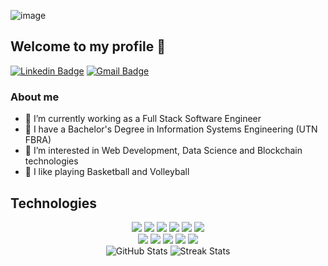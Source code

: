 ![image](https://user-images.githubusercontent.com/25493851/189450872-1d886377-a98b-412e-b47c-6ebed75745c2.png)
## Welcome to my profile 👋

[![Linkedin Badge](https://img.shields.io/badge/-LinkedIn-blue?style=flat&logo=Linkedin&logoColor=white&link=https://www.linkedin.com/in/mauro-cicerchia/)](https://www.linkedin.com/in/mauro-cicerchia/)
[![Gmail Badge](https://img.shields.io/badge/-Email-c14438?style=flat&logo=Gmail&logoColor=white&link=mailto:maurocicerchia98@gmail.com)](mailto:maurocicerchia98@gmail.com)

### About me

- 🔭 I’m currently working as a Full Stack Software Engineer
- 📖 I have a Bachelor's Degree in Information Systems Engineering (UTN FBRA)
- 🍋 I’m interested in Web Development, Data Science and Blockchain technologies
- 🏀 I like playing Basketball and Volleyball

## Technologies

<div align="center">
  <img src="https://img.shields.io/badge/React-20232A?style=for-the-badge&logo=react&logoColor=61DAFB"/>
  <img src="https://img.shields.io/badge/Redux-593D88?style=for-the-badge&logo=redux&logoColor=white"/>
  <img src="https://img.shields.io/badge/TypeScript-007ACC?style=for-the-badge&logo=typescript&logoColor=white"/>
  <img src="https://img.shields.io/badge/node.js%20-%2343853D.svg?&style=for-the-badge&logo=node.js&logoColor=white"/>
  <img src="https://img.shields.io/badge/.NET-5C2D91?style=for-the-badge&logo=.net&logoColor=white"/>
  <img src="https://img.shields.io/badge/MongoDB-4EA94B?style=for-the-badge&logo=mongodb&logoColor=white"/>
  <br>
  <img src="https://img.shields.io/badge/PostgreSQL-316192?style=for-the-badge&logo=postgresql&logoColor=white"/>
  <img src="https://img.shields.io/badge/Docker-0089D6?style=for-the-badge&logo=docker&logoColor=white"/>
  <img src="https://img.shields.io/badge/Kubernetes-0F3074?style=for-the-badge&logo=kubernetes&logoColor=white"/>
  <img src="https://img.shields.io/badge/Amazon_AWS-232F3E?style=for-the-badge&logo=amazon-aws&logoColor=white"/>
  <img src="https://img.shields.io/badge/Microsoft_Azure-0089D6?style=for-the-badge&logo=microsoft-azure&logoColor=white"/>
  
</div>

<div align="center">
    <img width="auto" src ="https://github-readme-stats.vercel.app/api?username=maurocicerchia&show_icons=true&count_private=true&theme=tokyonight&hide_border=true&bg_color=00000000" alt="GitHub Stats">
    <img width="auto" src="https://github-readme-streak-stats.herokuapp.com?user=maurocicerchia&theme=tokyonight&hide_border=true&background=FFFFFF00" alt="Streak Stats">
</div>
